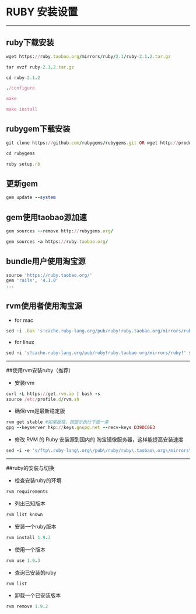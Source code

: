 # RUBY 安装设置 
---

## ruby下载安装 ##

```ruby
wget https://ruby.taobao.org/mirrors/ruby/2.1/ruby-2.1.2.tar.gz

tar xvzf ruby-2.1.2.tar.gz

cd ruby-2.1.2

./configure

make

make install
```

## rubygem下载安装 ##

```ruby
git clone https://github.com/rubygems/rubygems.git OR wget http://production.cf.rubygems.org/rubygems/rubygems-2.3.0.tgz

cd rubygems

ruby setup.rb 
```

## 更新gem ##

```ruby
gem update --system
```

## gem使用taobao源加速 ##

```ruby
gem sources --remove http://rubygems.org/

gem sources -a https://ruby.taobao.org/
```

## bundle用户使用淘宝源 ##

```ruby
source 'https://ruby.taobao.org/'
gem 'rails', '4.1.0'
...
```

## rvm使用者使用淘宝源 ##

- for mac

```ruby
sed -i .bak 's!cache.ruby-lang.org/pub/ruby!ruby.taobao.org/mirrors/ruby!' $rvm_path/config/db
```

- for linux

```ruby
sed -i 's!cache.ruby-lang.org/pub/ruby!ruby.taobao.org/mirrors/ruby!' $rvm_path/config/db
```
---
##使用rvm安装ruby（推荐）

- 安装rvm

```ruby
curl -L https://get.rvm.io | bash -s
source /etc/profile.d/rvm.sh
```

- 确保rvm是最新稳定版

```ruby
rvm get stable #如果报错，按提示执行下面一条
gpg --keyserver hkp://keys.gnupg.net --recv-keys D39DC0E3
```

- 修改 RVM 的 Ruby 安装源到国内的 淘宝镜像服务器，这样能提高安装速度

```ruby
sed -i -e 's/ftp\.ruby-lang\.org\/pub\/ruby/ruby\.taobao\.org\/mirrors\/ruby/g' ~/.rvm/config/db
```
---
##ruby的安装与切换
- 检查安装ruby的环境

```ruby
rvm requirements
```
- 列出已知版本

```ruby
rvm list known
```

- 安装一个ruby版本

```ruby
rvm install 1.9.3
```

- 使用一个版本

```ruby
rvm use 1.9.3
```

- 查询已安装的ruby

```ruby
rvm list
```

- 卸载一个已安装版本

```ruby
rvm remove 1.9.2
```

